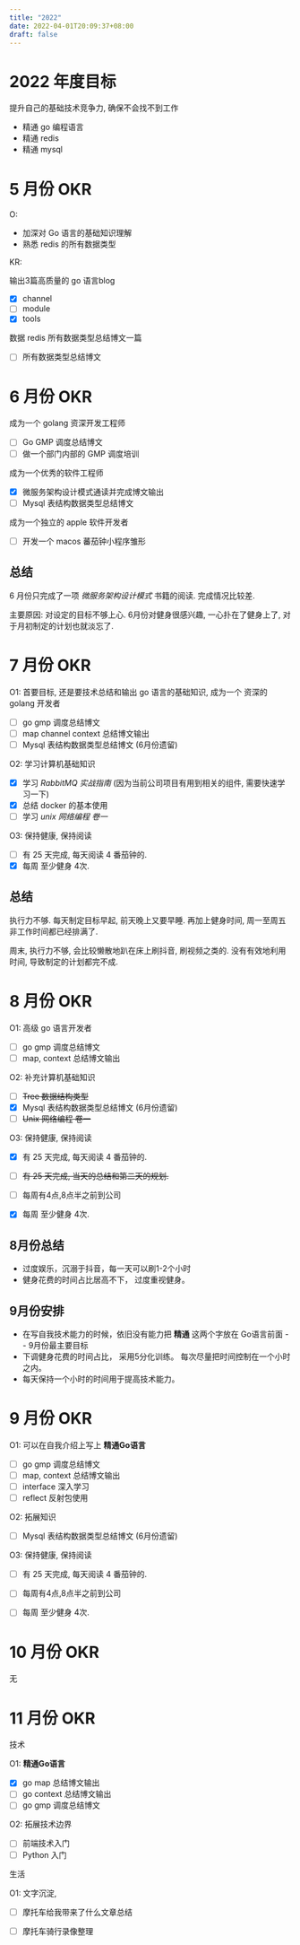 ```yaml
---
title: "2022"
date: 2022-04-01T20:09:37+08:00
draft: false
---
```


# 2022 年度目标

提升自己的基础技术竞争力, 确保不会找不到工作

- 精通 go 编程语言
- 精通 redis
- 精通 mysql

# 5 月份 OKR
O:

- 加深对 Go 语言的基础知识理解
- 熟悉 redis 的所有数据类型

KR:

输出3篇高质量的 go 语言blog 

- [x] channel
- [ ] module
- [x] tools
	
数据 redis 所有数据类型总结博文一篇

- [ ] 所有数据类型总结博文


# 6 月份 OKR

成为一个 golang 资深开发工程师
 
- [ ] Go GMP 调度总结博文
- [ ] 做一个部门内部的 GMP 调度培训

成为一个优秀的软件工程师

- [x] 微服务架构设计模式通读并完成博文输出
- [ ] Mysql 表结构数据类型总结博文

成为一个独立的 apple 软件开发者

- [ ] 开发一个 macos 蕃茄钟小程序雏形

## 总结
6 月份只完成了一项 *微服务架构设计模式*  书籍的阅读. 完成情况比较差. 

主要原因:
	对设定的目标不够上心. 6月份对健身很感兴趣, 一心扑在了健身上了, 对于月初制定的计划也就淡忘了. 

# 7 月份 OKR

O1: 首要目标, 还是要技术总结和输出 go 语言的基础知识, 成为一个 资深的 golang 开发者
- [ ] go gmp 调度总结博文
- [ ] map channel context 总结博文输出
- [ ] Mysql 表结构数据类型总结博文 (6月份遗留)

O2: 学习计算机基础知识
- [x] 学习 *RabbitMQ 实战指南*  (因为当前公司项目有用到相关的组件, 需要快速学习一下)
- [x] 总结 docker 的基本使用
- [ ] 学习 *unix 网络编程 卷一*

O3: 保持健康, 保持阅读
- [ ] 有 25 天完成, 每天阅读 4 番茄钟的. 
- [x] 每周 至少健身 4次.

## 总结

执行力不够. 每天制定目标早起, 前天晚上又要早睡. 再加上健身时间, 周一至周五非工作时间都已经排满了. 

周末, 执行力不够, 会比较懒散地趴在床上刷抖音, 刷视频之类的. 没有有效地利用时间, 导致制定的计划都完不成.


# 8 月份 OKR

O1: 高级 go 语言开发者
- [ ] go gmp 调度总结博文
- [ ] map, context 总结博文输出

O2: 补充计算机基础知识
- [ ] ~~Tree 数据结构类型~~
- [x] Mysql 表结构数据类型总结博文 (6月份遗留)
- [ ] ~~Unix 网络编程 卷一~~

O3: 保持健康, 保持阅读
- [x] 有 25 天完成, 每天阅读 4 番茄钟的. 
- [ ] ~~有 25 天完成, 当天的总结和第二天的规划.~~
- [ ] 每周有4点,8点半之前到公司
- [x] 每周 至少健身 4次.
 
 
## 8月份总结
- 过度娱乐，沉溺于抖音，每一天可以刷1-2个小时
- 健身花费的时间占比居高不下， 过度重视健身。

## 9月份安排
- 在写自我技术能力的时候，依旧没有能力把 **精通** 这两个字放在 Go语言前面 -- 9月份最主要目标
- 下调健身花费的时间占比， 采用5分化训练。 每次尽量把时间控制在一个小时之内。
- 每天保持一个小时的时间用于提高技术能力。 

# 9 月份 OKR

O1: 可以在自我介绍上写上 **精通Go语言** 
- [ ] go gmp 调度总结博文
- [ ] map, context 总结博文输出
- [ ] interface 深入学习
- [ ] reflect 反射包使用

O2: 拓展知识
- [ ] Mysql 表结构数据类型总结博文 (6月份遗留)

O3: 保持健康, 保持阅读
- [ ] 有 25 天完成, 每天阅读 4 番茄钟的. 
- [ ] 每周有4点,8点半之前到公司
- [ ] 每周 至少健身 4次.


# 10 月份 OKR

无


# 11 月份 OKR

技术

O1: **精通Go语言** 
- [x] go map 总结博文输出
- [ ] go context 总结博文输出
- [ ] go gmp 调度总结博文

O2: 拓展技术边界
- [ ] 前端技术入门
- [ ] Python 入门

生活

O1: 文字沉淀, 
- [ ] 摩托车给我带来了什么文章总结
- [ ] 摩托车骑行录像整理



